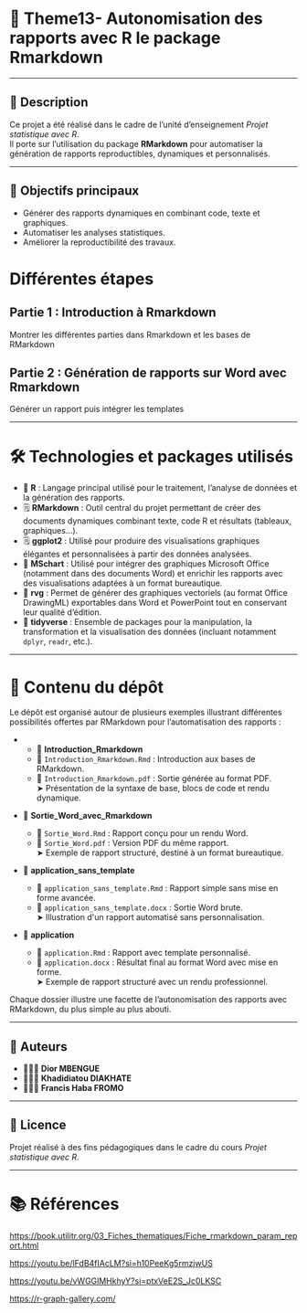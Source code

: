 # 🧠 Theme13- Autonomisation des rapports avec R le package Rmarkdown

---
## 📝 Description

Ce projet a été réalisé dans le cadre de l’unité d’enseignement *Projet statistique avec R*.  
Il porte sur l’utilisation du package **RMarkdown** pour automatiser la génération de rapports reproductibles, dynamiques et personnalisés.

---
## 🎯 Objectifs principaux

- Générer des rapports dynamiques en combinant code, texte et graphiques.
- Automatiser les analyses statistiques.
- Améliorer la reproductibilité des travaux.

# Différentes étapes

## Partie 1 : Introduction à Rmarkdown

Montrer les différentes parties  dans Rmarkdown et les bases de RMarkdown

## Partie 2 : Génération de rapports sur Word avec Rmarkdown

Générer un rapport puis intégrer les templates

---
# 🛠️ Technologies et packages utilisés


- 🧮 **R** : Langage principal utilisé pour le traitement, l’analyse de données et la génération des rapports.
- 🗒️ **RMarkdown** : Outil central du projet permettant de créer des documents dynamiques combinant texte, code R et résultats (tableaux, graphiques...).
- 🗒️ **ggplot2** : Utilisé pour produire des visualisations graphiques élégantes et personnalisées à partir des données analysées.
- 🧩 **MSchart** : Utilisé pour intégrer des graphiques Microsoft Office (notamment dans des documents Word) et enrichir les rapports avec des visualisations adaptées à un format bureautique.
- 🎨 **rvg** : Permet de générer des graphiques vectoriels (au format Office DrawingML) exportables dans Word et PowerPoint tout en conservant leur qualité d’édition.
- 🔧 **tidyverse** : Ensemble de packages pour la manipulation, la transformation et la visualisation des données (incluant notamment `dplyr`, `readr`, etc.).
---
# 📂 Contenu du dépôt

Le dépôt est organisé autour de plusieurs exemples illustrant différentes possibilités offertes par RMarkdown pour l’automatisation des rapports :

- - 📂 **Introduction_Rmarkdown**  
  - 📄 `Introduction_Rmarkdown.Rmd` : Introduction aux bases de RMarkdown.  
  - 📄 `Introduction_Rmarkdown.pdf` : Sortie générée au format PDF.  
  ➤ Présentation de la syntaxe de base, blocs de code et rendu dynamique.

- 📂 **Sortie_Word_avec_Rmarkdown**  
  - 📄 `Sortie_Word.Rmd` : Rapport conçu pour un rendu Word.  
  - 📄 `Sortie_Word.pdf` : Version PDF du même rapport.  
  ➤ Exemple de rapport structuré, destiné à un format bureautique.

- 📂 **application_sans_template**  
  - 📄 `application_sans_template.Rmd` : Rapport simple sans mise en forme avancée.  
  - 📄 `application_sans_template.docx` : Sortie Word brute.  
  ➤ Illustration d'un rapport automatisé sans personnalisation.

- 📂 **application**  
  - 📄 `application.Rmd` : Rapport avec template personnalisé.  
  - 📄 `application.docx` : Résultat final au format Word avec mise en forme.  
  ➤ Exemple de rapport structuré avec un rendu professionnel.

Chaque dossier illustre une facette de l’autonomisation des rapports avec RMarkdown, du plus simple au plus abouti.

---

## 👥 Auteurs

- 👩🏽‍🎓 **Dior MBENGUE**  
- 👩🏽‍🎓 **Khadidiatou DIAKHATE**  
- 👨🏽‍🎓 **Francis Haba FROMO**

---
## 📄 Licence

Projet réalisé à des fins pédagogiques dans le cadre du cours *Projet statistique avec R*.

---

# 📚 Références

https://book.utilitr.org/03_Fiches_thematiques/Fiche_rmarkdown_param_report.html

https://youtu.be/lFdB4fIAcLM?si=h10PeeKg5rmzjwUS

https://youtu.be/vWGGlMHkhyY?si=ptxVeE2S_Jc0LKSC

https://r-graph-gallery.com/
